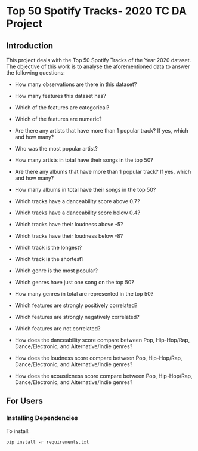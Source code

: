 # Top 50 Spotify Tracks- 2020 TC DA Project

  

## Introduction

This project deals with the Top 50 Spotify Tracks of the Year 2020 dataset. The objective of this work is to analyse the aforementioned data to answer the following questions:

- How many observations are there in this dataset?

- How many features this dataset has?

- Which of the features are categorical?

- Which of the features are numeric?

- Are there any artists that have more than 1 popular track? If yes, which and how many?

- Who was the most popular artist?

- How many artists in total have their songs in the top 50?

- Are there any albums that have more than 1 popular track? If yes, which and how many?

- How many albums in total have their songs in the top 50?

- Which tracks have a danceability score above 0.7?

- Which tracks have a danceability score below 0.4?

- Which tracks have their loudness above -5?

- Which tracks have their loudness below -8?

- Which track is the longest?

- Which track is the shortest?

- Which genre is the most popular?

- Which genres have just one song on the top 50?

- How many genres in total are represented in the top 50?

- Which features are strongly positively correlated?

- Which features are strongly negatively correlated?

- Which features are not correlated?

- How does the danceability score compare between Pop, Hip-Hop/Rap, Dance/Electronic, and Alternative/Indie genres?

- How does the loudness score compare between Pop, Hip-Hop/Rap, Dance/Electronic, and Alternative/Indie genres?

- How does the acousticness score compare between Pop, Hip-Hop/Rap, Dance/Electronic, and Alternative/Indie genres?

## For Users

### Installing Dependencies

To install:

  

    pip install -r requirements.txt
